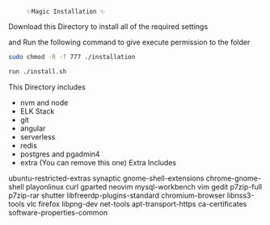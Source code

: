          ✨Magic Installation ✨

Download this Directory to install all of the required settings

and Run the following command to give execute permission to the folder
```sh
sudo chmod -R -f 777 ./installation

run ./install.sh

```
This Directory includes
- nvm and node
- ELK Stack
- git
- angular
- serverless
- redis
- postgres and pgadmin4
- extra (You can remove this one)
Extra Includes

ubuntu-restricted-extras synaptic gnome-shell-extensions chrome-gnome-shell playonlinux curl gparted neovim mysql-workbench vim gedit p7zip-full p7zip-rar shutter libfreerdp-plugins-standard chromium-browser libnss3-tools vlc firefox libpng-dev net-tools apt-transport-https ca-certificates software-properties-common

